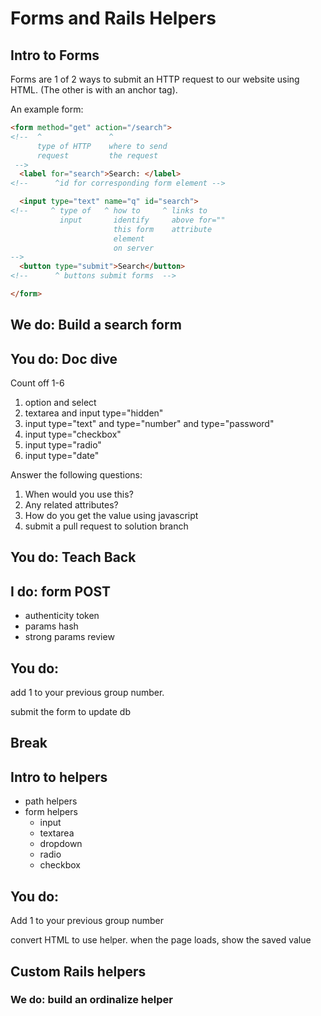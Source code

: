 # Forms and Rails Helpers

## Intro to Forms

Forms are 1 of 2 ways to submit an HTTP request to our website using HTML. (The other is with an anchor tag).

An example form:

```html
<form method="get" action="/search">
<!--  ^               ^
      type of HTTP    where to send
      request         the request
 -->
  <label for="search">Search: </label>
<!--      ^id for corresponding form element -->

  <input type="text" name="q" id="search">
<!--     ^ type of   ^ how to     ^ links to
           input       identify     above for=""
                       this form    attribute
                       element
                       on server
-->
  <button type="submit">Search</button>
<!--      ^ buttons submit forms  -->

</form>
```

##  We do: Build a search form

## You do: Doc dive

Count off 1-6

1. option and select
1. textarea and input type="hidden"
1. input type="text" and type="number" and type="password"
1. input type="checkbox"
1. input type="radio"
1. input type="date"

Answer the following questions:

1. When would you use this?
1. Any related attributes?
1. How do you get the value using javascript
1. submit a pull request to solution branch

## You do: Teach Back

## I do: form POST

- authenticity token
- params hash
- strong params review

## You do:

add 1 to your previous group number.

submit the form to update db

## Break

## Intro to helpers

- path helpers
- form helpers
  - input
  - textarea
  - dropdown
  - radio
  - checkbox

## You do:

Add 1 to your previous group number

convert HTML to use helper. when the page loads, show the saved value

## Custom Rails helpers

### We do: build an ordinalize helper
